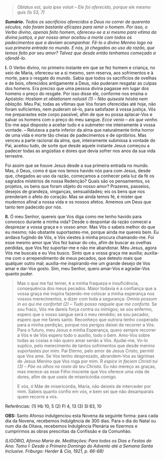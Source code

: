 > *Oblatus est, quia ipse voluit – Ele foi oferecido, porque ele mesmo quis (Is 53, 7)*

***Sumário.** Todos os sacrifícios oferecidos a Deus no correr de quarenta séculos, não foram bastante eficazes para remir o homem. Por isso, o Verbo divino, apenas feito homem, ofereceu-se a si mesmo para vítima da divina justiça, e por nosso amor aceitou a morte com todos os padecimentos que a deviam acompanhar. Fê-lo o divino Menino logo na sua primeira entrada no mundo. E nós, já chegados ao uso da razão, que temos feito por seu amor? Talvez que desde então tenhamos começado a ofendê-lo.*

**I.** O Verbo divino, no primeiro instante em que se fez homem e criança, no seio de Maria, ofereceu-se a si mesmo, sem reserva, aos sofrimentos e à morte, para o resgate do mundo. Sabia que todos os sacrifícios de ovelhas e de bois, oferecidos antigamente a Deus, não puderam resgatar as culpas dos homens. Era preciso que uma pessoa divina pagasse em lugar dos homens o preço do resgate. Por isso disse ele, conforme nos ensina o Apóstolo: *Hostiam et oblationem noluisti (1) – Não quiseste hóstia nem oblação.* Meu Pai, todas as vítimas que Vos foram oferecidas até hoje, não foram suficientes, nem puderam sê-lo, para satisfazer à vossa justiça. Vós me preparastes este corpo passível, afim de que eu possa aplacar-Vos e salvar os homens com o preço do meu sangue. *Ecce venio – eis que venho.* Eis-me aqui disposto a aceitar tudo e a submeter-me inteiramente à vossa vontade. – Relutava a parte inferior da alma que naturalmente tinha horror de uma vida e morte tão cheias de padecimentos e de opróbrios. Mas venceu a parte racional da alma, que, inteiramente submissa à vontade do Pai, aceitou tudo, de sorte que desde aquele instante Jesus começou a padecer todas as angústias e dores que devia sofrer nos anos da sua vida terrestre.

Foi assim que se houve Jesus desde a sua primeira entrada no mundo. Mas, ó Deus, como é que nos temos havido nós para com Jesus, desde que, chegados ao uso da razão, começamos a conhecer pela luz da fé os sagrados mistérios de nossa Redenção? Quais são os pensamentos, os projetos, os bens que foram objeto do nosso amor? Prazeres, passeios, desejos de grandeza, vinganças, sensualidades; eis os bens que nos prenderam o afeto do coração. Mas se ainda temos fé, é mister que mudemos afinal a nossa vida e os nossos afetos. Amemos um Deus que tanto tem padecido por nós.

**II.** Ó meu Senhor, quereis que Vos diga como me tenho havido para convosco durante a minha vida? Desde o despontar da razão comecei a desprezar a vossa graça e o vosso amor. Mas Vós o sabeis melhor do que eu mesmo; não obstante suportastes-me, porque ainda me quereis bem. Eu andava fugindo de Vós, e Vós viestes à minha procura chamando-me. Foi esse mesmo amor que Vos fez baixar do céu, afim de buscar as ovelhas perdidas, que Vos fez suportar-me e não me abandonar. Meu Jesus, agora Vós me buscais e eu Vos busco. Sinto que a vossa graça me auxilia; auxilia-me com o arrependimento de meus pecados, que detesto mais que qualquer outro mal; auxilia-me inspirando-me um grande desejo de Vos amar e dar-Vos gosto. Sim, meu Senhor, quero amar-Vos e agradar-Vos quanto puder.
>
> Mas o que me faz temer, é a minha fraqueza e insuficiência, consequência dos meus pecados. Maior todavia é a confiança que a vossa graça me inspira fazendo-me colocar a minha esperança nos vossos merecimentos, e dizer com toda a segurança: *Omnia possum in eo qui me confortat (2) – Tudo posso naquele que me conforta.* Se sou fraco, Vós me dareis força contra os inimigos; se sou enfermo, espero que o vosso sangue será o meu remédio; se sou pecador, espero que me fareis santo. Reconheço que outrora tenho cooperado para a minha perdição, porque nos perigos deixei de recorrer a Vós. Para o futuro, meu Jesus e minha Esperança, quero sempre recorrer a Vós e de Vós espero todo o auxílio, todo o bem. Amo-Vos sobre todas as cosias e não quero amar senão a Vós. Ajudai-me, Vo-lo suplico, pelo merecimento de tantos sofrimentos que desde menino suportastes por mim. Pai Eterno, pelo amor de Jesus Cristo, permiti que Vos ame. Se Vos tenho desprezado, abrandem-Vos as lágrimas de Jesus Menino que Vos roga por mim. R *espice in faciem Christi tui (3) – Põe os olhos no rosto de teu Christo.* Eu não mereço as graças, mas merece-as esse Filho inocente que Vos oferece uma vida de dores, afim de que useis de misericórdia comigo.
>
> E vós, ó Mãe de misericórdia, Maria, não deixeis de interceder por mim. Sabeis quanto confio em vós, e bem sei que não desamparais quem recorre a vós.

Referências: (1) Hb 10, 5 (2) Fl 4, 13 (3) Sl 83, 10

**OBS:** Santo Afonso indulgenciou esta Novena da seguinte forma: para cada dia da Novena, recebemos Indulgência de 300 dias. Para o dia do Natal ou num dia da Oitava, recebemos Indulgência Plenária se fizermos e cumprirmos as obras prescritas da Confissão e da Comunhão.

*(LIGÓRIO, Afonso Maria de. Meditações: Para todos os Dias e Festas do Ano: Tomo I: Desde o Primeiro Domingo do Advento até a Semana Santa Inclusive. Friburgo: Herder & Cia, 1921, p. 66-68)*
